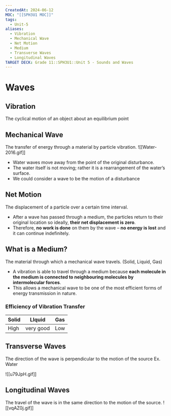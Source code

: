```yaml
---
CreatedAt: 2024-06-12
MOC: "[[SPH3U1 MOC]]"
tags:
  - Unit-5
aliases:
  - Vibration
  - Mechanical Wave
  - Net Motion
  - Medium
  - Transverse Waves
  - Longitudinal Waves
TARGET DECK: Grade 11::SPH3U1::Unit 5 - Sounds and Waves
---
```


# Waves

## Vibration
The cyclical motion of an object about an equilibrium point
<!--ID: 1718216451476-->


## Mechanical Wave
The transfer of energy through a material by particle vibration.
![[Water-2016.gif]]
- Water waves move away from the point of the original disturbance.
- The water itself is not moving; rather it is a rearrangement of the water’s surface.
- We could consider a wave to be the motion of a disturbance
<!--ID: 1718216451479-->


## Net Motion
The displacement of a particle over a certain time interval.
- After a wave has passed through a medium, the particles return to their original location so ideally, **their net displacement is zero**.
- Therefore, **no work is done** on them by the wave – **no energy is lost** and it can continue indefinitely.
<!--ID: 1718216451482-->


## What is a Medium?
The material through which a mechanical wave travels. (Solid, Liquid, Gas)
- A vibration is able to travel through a medium because **each molecule in the medium is connected to neighbouring molecules by intermolecular forces**.
- This allows a mechanical wave to be one of the most efficient forms of energy transmission in nature.
<!--ID: 1718216451484-->



### Efficiency of Vibration Transfer

| Solid | LIquid    | Gas |
| ----- | --------- | --- |
| High  | very good | Low |
<!--ID: 1757893915978-->


## Transverse Waves
The direction of the wave is perpendicular to the motion of the source
Ex. Water
<!--ID: 1718216451486-->


![[u79JpH.gif]]

## Longitudinal Waves
The travel of the wave is in the same direction to the motion of the source.
![[vqAZ0j.gif]]
<!--ID: 1718216451489-->
